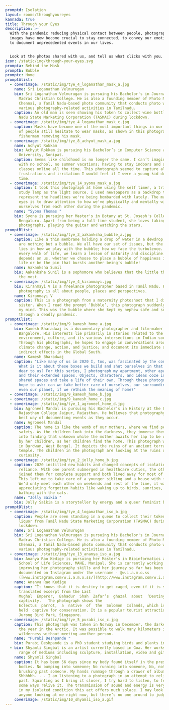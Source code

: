 ```yaml
---
promptd: Isolation
layout: rooms/throughyoureyes
kannada: true
title: Through your Eyes
description: >-
  With the pandemic reducing physical contact between people, photographs and
  images have now become crucial to stay connected, to convey our emotions, and
  to document unprecedented events in our lives. 


  Look at the photos shared with us, and tell us what clicks with you.
icon: /static/img/through-your-eyes.svg
prompta: Behind the Mask
promptb: Bubble
promptc: Home
promptAlist:
  - coverimage: /static/img/tye_4_loganathan_mask_a.jpg
    name: Sri Loganathan Velmurugan
    bio: Sri Loganathan Velmurugan is pursuing his Bachelor's in Journalism at
      Madras Christian College. He is also a founding member of Photo Meet
      Chennai, a Tamil Nadu-based photo community that conducts photo walks and
      various photography-related activities in Tamilnadu.
    caption: An old man is seen showing his token to collect wine bottles from Tamil
      Nadu State Marketing Corporation (TASMAC) during lockdown.
  - coverimage: /static/img/tye_4_loganathan_mask_c.jpg
    caption: Masks have become one of the most important things in our lives. A lot
      of people still hesitate to wear masks, as shown in this photograph of a
      fisherman removing his mask.
  - coverimage: /static/img/tye_8_achyut_mask_a.jpg
    name: Achyut Rokkam
    bio: Achyut Rokkam is pursuing his Bachelor’s in Computer Science at Ashoka
      University, Sonipat.
    caption: Seems like childhood is no longer the same. I can’t imagine a childhood
      with no school, no summer vacations; having to stay indoors and attend
      classes online all the time. This photograph seemed to capture all the
      frustrations and irritation I would feel if I were a young kid during this
      time.
  - coverimage: /static/img/tye_14_syona_mask_a.jpg
    caption: I took this photograph at home using the self timer, a tripod and a
      study lamp as the light source. I used newspapers as a backdrop to
      represent the headlines we're being bombarded with lately. The mask on the
      eyes is to draw attention to how we've physically and mentally withdrawn
      ourselves from each other during the pandemic.
    name: "Syona Thomas "
    bio: Syona is pursuing her Master's in Botany at St. Joseph's College,
      Bengaluru. Apart from being a full-time student, she loves taking
      photographs, playing the guitar and watching the stars.
promptBlist:
  - coverimage: /static/img/tye_3_aakanksha_bubble_a.jpg
    caption: Like a thin membrane holding a drop of water in a dewdrop, our lives
      are nothing but a bubble. We all have our set of issues, but the beauty
      lies in how we play with the bubble; how we face the turbulence. Through
      every walk of life, we learn a lesson of maturity and discipline. It all
      depends on us, whether we choose to place a bubble of happiness in one’s
      life or be the pin that bursts another being’s bubble!
    name: Aakanksha Sunil
    bio: Aakanksha Sunil is a sophomore who believes that the little things matter
      the most.
  - coverimage: /static/img/tye_4_kiranmayi.jpg
    bio: Kiranmayi V is a freelance photographer based in Tamil Nadu. For Kiranmayi,
      photography is all about people, places and perspectives.
    name: Kiranmayi V
    caption: This is a photograph from a maternity photoshoot that I did for my
      sister. When I read the prompt ‘Bubble’, this photograph suddenly came to
      my mind. This was the bubble where she kept my nephew safe and sound
      through a deadly pandemic.
promptClist:
  - coverimage: /static/img/9_kamesh_home_a.jpg
    bio: Kamesh Bharadwaj is a documentary photographer and film-maker based in
      Bangalore. His interests lie primarily in stories related to the
      environment, culture, and its various intersections in Indian society.
      Through his photographs, he hopes to engage in conversations around
      climate change, action, and justice; and document its immediate and
      indirect effects in the Global South.
    name: Kamesh Bharadwaj
    caption: "Like many of us in 2020 I, too, was fascinated by the concept of home.
      What is it about these boxes we build and shut ourselves in that are so
      dear to us? For this series, I photograph my apartment, other apartments,
      and their extended spaces. Objects, characters, and ideas ooze into these
      shared spaces and take a life of their own. Through these photographs, I
      hope to ask: can we take better care of ourselves, our surroundings and
      even our planet, if we rethink the meaning of home?"
  - coverimage: /static/img/9_kamesh_home_b.jpg
  - coverimage: /static/img/9_kamesh_home_c.jpg
  - coverimage: /static/img/tye_1_agroneel_home_d.jpg
    bio: Agroneel Mandal is pursuing his Bachelor’s in History at the University
      Rajasthan College Jaipur, Rajasthan. He believes that photography is the
      best way of documenting events as they occur.
    name: Agroneel Mandal
    caption: The home is like the womb of our mothers, where we find peace and
      safety. As the children look into the darkness, they immerse themselves
      into finding that unknown while the mother awaits her lap to be occupied
      by her children, as her children find the home. This photograph was taken
      in Burdwan, West Bengal. It depicts the ruins of an ancient terracotta
      temple. The children in the photograph are looking at the ruins out of
      curiosity.
  - coverimage: /static/img/tye_2_jolly_home_b.jpg
    caption: 2020 instilled new habits and changed concepts of isolation and self
      reliance. With one parent submerged in healthcare duties, the other parent
      joined them for complete support and both lived away for most of the year.
      This left me to take care of a younger sibling and a house with four cats!
      We’d only meet each other on weekends and rest of the time, it was
      appreciating forgotten habits like waking up to birds, sunrises, and sun
      bathing with the cats.
    name: "Jolly Saikia "
    bio: Jolly Saikia is a storyteller by energy and a queer feminist by identity.
promptDlist:
  - coverimage: /static/img/tye_4_loganathan_iso_b.jpg
    caption: People are seen standing in a queue to collect their tokens to buy
      liquor from Tamil Nadu State Marketing Corporation (TASMAC) during
      lockdown.
    name: Sri Loganathan Velmurugan
    bio: Sri Loganathan Velmurugan is pursuing his Bachelor's in Journalism at
      Madras Christian College. He is also a founding member of Photo Meet
      Chennai, a Tamil Nadu-based photo community that conducts photo walks and
      various photography-related activities in Tamilnadu.
  - coverimage: /static/img/tye_13_ananya_iso_a.jpg
    bio: Ananya Rao Kedige is pursuing her Master's in Bioinformatics at Manipal
      School of Life Sciences, MAHE, Manipal. She is currently working on
      improving her photography skills and her journey so far has been
      documented on Instagram under the username - @w.i.a.m.o.ss
      ([www.instagram.com/w.i.a.m.o.ss/](http://www.instagram.com/w.i.a.m.o.ss/))
    name: Ananya Rao Kedige
    caption: “It knows that it is destiny to get caged, even if it is springtime.”-
      translated excerpt from the Last
      Mughal  Emperor,  Bahadur  Shah  Zafar’s  ghazal  about  ‘Destiny’,  written  in  the  last  days  of  his
      captivity.   The photograph shows the
      Eclectus  parrot,  a  native  of  the  Solomon  Islands, which is
      held  captive for conservation. It is a popular tourist attraction at
      Jurong Bird Park, Singapore.
  - coverimage: /static/img/tye_5_purabi_iso_c.jpg
    caption: This photograph was taken in Norway in December, the darkest part of
      the year in the Arctic. It was possible to walk many kilometers in the
      wilderness without meeting another person.
    name: "Purabi Deshpande "
    bio: Purabi Deshpande is a PhD student studying birds and plants in cities.
  - bio: Shyamli Singbal is an artist currently based in Goa. Her works traverse a
      range of mediums including sculpture, installation, video and gifs.
    name: Shyamli Singbal
    caption: It has been 56 days since my body found itself in the presence of other
      bodies. No bumping into someone; No running into someone, No, not even
      brushing past someone. My hands rummage through a drawer of albums.
      Shhhhhh. . . I am listening to a photograph in an attempt to relive the
      past. Squinting as I bring it closer, I try hard to listen, to feel and in
      some ways relive it. The transmission of sound and energy is very real and
      in my isolated condition this act offers much solace. I may look stupid to
      anyone looking at me right now, but there’s no one around to judge me.
    coverimage: /static/img/10_shyamli_iso_a.gif
---
```

